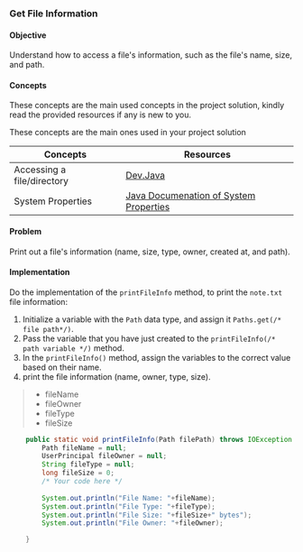 ### Get File Information

#### Objective
Understand how to access a file's information, such as the file's name, size, and path.

#### Concepts
These concepts are the main used concepts in the project solution, kindly read the provided resources if any is new to you.

These concepts are the main ones used in your project solution


| Concepts                     | Resources                                                                                                            |
|------------------------------|----------------------------------------------------------------------------------------------------------------------|
| Accessing a file/directory   | [Dev.Java ](https://dev.java/learn/java-io/)                                                                         |
| System Properties            | [Java Documenation of System Properties](https://docs.oracle.com/javase/tutorial/essential/environment/sysprop.html) |


#### Problem
Print out a file's information (name, size, type, owner, created at, and path).


#### Implementation
Do the implementation of the `printFileInfo` method, to print the `note.txt` file information:
1. Initialize a variable with the `Path` data type, and assign it `Paths.get(/* file path*/)`.
2. Pass the variable that you have just created to the `printFileInfo(/* path variable */)` method.
3. In the `printFileInfo()` method, assign the variables to the correct value based on their name.
4. print the file information (name, owner, type, size).

>* fileName
>* fileOwner
>* fileType
>* fileSize


```java
    public static void printFileInfo(Path filePath) throws IOException {
        Path fileName = null;
        UserPrincipal fileOwner = null;
        String fileType = null;
        long fileSize = 0;
        /* Your code here */
        
        System.out.println("File Name: "+fileName);
        System.out.println("File Type: "+fileType);
        System.out.println("File Size: "+fileSize+" bytes");
        System.out.println("File Owner: "+fileOwner);

    }
```
